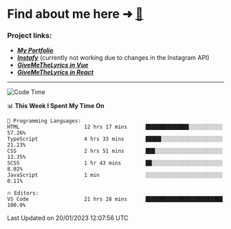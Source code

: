# Find about me here ➜ [🧑](https://pauabella.dev)

### Project links:
- ***[My Portfolio](https://pauabella.dev)***
- ***[Instafy](https://instafy.me)*** (currently not working due to changes in the Instagram API)
- ***[GiveMeTheLyrics in Vue](https://lyrics.pauabella.dev)***
- ***[GiveMeTheLyrics in React](https://pauabella.dev/GiveMeTheLyrics)***

---
<!--START_SECTION:waka-->
![Code Time](http://img.shields.io/badge/Code%20Time-1%2C803%20hrs%2023%20mins-blue)

📊 **This Week I Spent My Time On** 

```text
💬 Programming Languages: 
HTML                     12 hrs 17 mins      ██████████████░░░░░░░░░░░   57.26% 
TypeScript               4 hrs 33 mins       █████░░░░░░░░░░░░░░░░░░░░   21.23% 
CSS                      2 hrs 51 mins       ███░░░░░░░░░░░░░░░░░░░░░░   13.35% 
SCSS                     1 hr 43 mins        ██░░░░░░░░░░░░░░░░░░░░░░░   8.02% 
JavaScript               1 min               ░░░░░░░░░░░░░░░░░░░░░░░░░   0.11%

🔥 Editors: 
VS Code                  21 hrs 28 mins      █████████████████████████   100.0%

```


 Last Updated on 20/01/2023 12:07:56 UTC
<!--END_SECTION:waka-->
